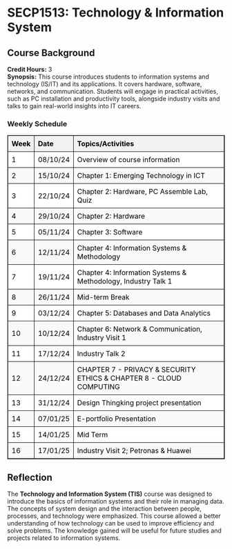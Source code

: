 <!DOCTYPE html>
<html lang="en">
<head>
    <meta charset="UTF-8">
    <meta name="viewport" content="width=device-width, initial-scale=1.0">
</head>
<body>
    <h1>SECP1513: Technology & Information System</h1>
    <h2>Course Background</h2>
    <p>
        <strong>Credit Hours:</strong> 3<br>
        <strong>Synopsis:</strong> 
        This course introduces students to information systems and technology (IS/IT) and its applications. 
        It covers hardware, software, networks, and communication. Students will engage in practical activities, 
        such as PC installation and productivity tools, alongside industry visits and talks to gain real-world insights into IT careers. 
    </p>
    <h3>Weekly Schedule</h3>
    <table border="1" style="border-collapse: collapse; width: 100%; text-align: left;">
        <thead>
            <tr style="background-color: #f2f2f2; color: black;">
                <th style="border: 1px solid black; padding: 8px;">Week</th>
                <th style="border: 1px solid black; padding: 8px;">Date</th>
                <th style="border: 1px solid black; padding: 8px;">Topics/Activities</th>
            </tr>
        </thead>
        <tbody>
            <tr style="background-color: white; color: black;">
                <td style="border: 1px solid black; padding: 8px;">1</td>
                <td style="border: 1px solid black; padding: 8px;">08/10/24</td>
                <td style="border: 1px solid black; padding: 8px;">Overview of course information</td>
            </tr>
            <tr style="background-color: #f9f9f9; color: black;">
                <td style="border: 1px solid black; padding: 8px;">2</td>
                <td style="border: 1px solid black; padding: 8px;">15/10/24</td>
                <td style="border: 1px solid black; padding: 8px;">Chapter 1: Emerging Technology in ICT</td>
            </tr>
            <tr style="background-color: white; color: black;">
                <td style="border: 1px solid black; padding: 8px;">3</td>
                <td style="border: 1px solid black; padding: 8px;">22/10/24</td>
                <td style="border: 1px solid black; padding: 8px;">Chapter 2: Hardware, PC Assemble Lab, Quiz</td>
            </tr>
            <tr style="background-color: #f9f9f9; color: black;">
                <td style="border: 1px solid black; padding: 8px;">4</td>
                <td style="border: 1px solid black; padding: 8px;">29/10/24</td>
                <td style="border: 1px solid black; padding: 8px;">Chapter 2: Hardware</td>
            </tr>
            <tr style="background-color: white; color: black;">
                <td style="border: 1px solid black; padding: 8px;">5</td>
                <td style="border: 1px solid black; padding: 8px;">05/11/24</td>
                <td style="border: 1px solid black; padding: 8px;">Chapter 3: Software</td>
            </tr>
            <tr style="background-color: #f9f9f9; color: black;">
                <td style="border: 1px solid black; padding: 8px;">6</td>
                <td style="border: 1px solid black; padding: 8px;">12/11/24</td>
                <td style="border: 1px solid black; padding: 8px;">Chapter 4: Information Systems & Methodology</td>
            </tr>
            <tr style="background-color: white; color: black;">
                <td style="border: 1px solid black; padding: 8px;">7</td>
                <td style="border: 1px solid black; padding: 8px;">19/11/24</td>
                <td style="border: 1px solid black; padding: 8px;">Chapter 4: Information Systems & Methodology, Industry Talk 1</td>
            </tr>
            <tr style="background-color: #f9f9f9; color: black;">
                <td style="border: 1px solid black; padding: 8px;">8</td>
                <td style="border: 1px solid black; padding: 8px;">26/11/24</td>
                <td style="border: 1px solid black; padding: 8px;">Mid-term Break</td>
            </tr>
            <tr style="background-color: white; color: black;">
                <td style="border: 1px solid black; padding: 8px;">9</td>
                <td style="border: 1px solid black; padding: 8px;">03/12/24</td>
                <td style="border: 1px solid black; padding: 8px;">Chapter 5: Databases and Data Analytics</td>
            </tr>
            <tr style="background-color: #f9f9f9; color: black;">
                <td style="border: 1px solid black; padding: 8px;">10</td>
                <td style="border: 1px solid black; padding: 8px;">10/12/24</td>
                <td style="border: 1px solid black; padding: 8px;">Chapter 6: Network & Communication, Industry Visit 1</td>
            </tr>
            <tr style="background-color: white; color: black;">
                <td style="border: 1px solid black; padding: 8px;">11</td>
                <td style="border: 1px solid black; padding: 8px;">17/12/24</td>
                <td style="border: 1px solid black; padding: 8px;">Industry Talk 2</td>
            </tr>
            <tr style="background-color: #f9f9f9; color: black;">
                <td style="border: 1px solid black; padding: 8px;">12</td>
                <td style="border: 1px solid black; padding: 8px;">24/12/24</td>
                <td style="border: 1px solid black; padding: 8px;">CHAPTER 7 - PRIVACY & SECURITY ETHICS & CHAPTER 8 - CLOUD COMPUTING</td>
            </tr>
            <tr style="background-color: white; color: black;">
                <td style="border: 1px solid black; padding: 8px;">13</td>
                <td style="border: 1px solid black; padding: 8px;">31/12/24</td>
                <td style="border: 1px solid black; padding: 8px;">Design Thingking project presentation</td>
            </tr>
            <tr style="background-color: #f9f9f9; color: black;">
                <td style="border: 1px solid black; padding: 8px;">14</td>
                <td style="border: 1px solid black; padding: 8px;">07/01/25</td>
                <td style="border: 1px solid black; padding: 8px;">E-portfolio Presentation</td>
            </tr>
            <tr style="background-color: white; color: black;">
                <td style="border: 1px solid black; padding: 8px;">15</td>
                <td style="border: 1px solid black; padding: 8px;">14/01/25</td>
                <td style="border: 1px solid black; padding: 8px;">Mid Term</td>
            </tr>
            <tr style="background-color: #f9f9f9; color: black;">
                <td style="border: 1px solid black; padding: 8px;">16</td>
                <td style="border: 1px solid black; padding: 8px;">17/01/25</td>
                <td style="border: 1px solid black; padding: 8px;">Industry Visit 2; Petronas & Huawei</td>
            </tr>
        </tbody>
    </table>
    <section id="reflection" class="mt-5">
    <h2 class="text-center mb-4">Reflection</h2>
    <div class="container">
        <p>
            The <strong>Technology and Information System (TIS)</strong> course was designed to introduce the basics of information systems and their role in managing data. The concepts of system design and the interaction between people, processes, and technology were emphasized. This course allowed a better understanding of how technology can be used to improve efficiency and solve problems. The knowledge gained will be useful for future studies and projects related to information systems.
        </p>
    </div>
</section>


</body>
</html>
